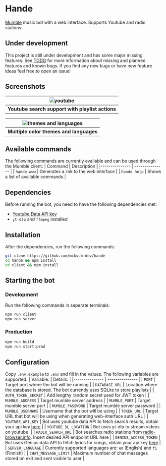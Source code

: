# Hande

[Mumble](https://www.mumble.info/) music bot with a web interface. Supports Youtube and radio stations.

## Under development

This project is still under development and has some major missing features. See [TODO](docs/TODO.md) for more information about missing and planned features and known bugs. If you find any new bugs or have new feature ideas feel free to open an issue!

## Screenshots

| ![youtube](https://user-images.githubusercontent.com/11806132/210383776-650c5ac9-5d50-43a1-a35a-5a1c28dd7874.gif) |
| :---------------------------------------------------------------------------------------------------------------: |
|                                <b>Youtube search support with playlist actions</b>                                |

| ![themes and languages](https://user-images.githubusercontent.com/11806132/210380520-3689fc16-7ac3-45c8-8035-5e609f3b6d9a.gif) |
| :----------------------------------------------------------------------------------------------------------------------------: |
|                                           <b>Multiple color themes and languages</b>                                           |

## Available commands

The following commands are currently available and can be used through the Mumble client:
| Command | Description |
|--------------- | --------------- |
| `hande www` | Generates a link to the web interface |
| `hande help` | Shows a list of available commands |

## Dependencies

Before running the bot, you need to have the following dependencies met:

- [Youtube Data API key](https://developers.google.com/youtube/registering_an_application)
- `yt-dlp` and `ffmpeg` installed

## Installation

After the dependencies, run the following commands:

```bash
git clone https://github.com/miksuh-dev/hande
cd hande && npm install
cd client && npm install
```

## Starting the bot

### Development

Run the following commands in seperate terminals:

```bash
npm run client
npm run server
```

### Production

```bash
npm run build
npm run start:prod
```

## Configuration

Copy `.env.example` to `.env` and fill in the values. The following variables are supported.
| Variable: | Details: |
|--------------- | --------------- |
| `PORT` | Target port where the bot will be running |
| `DATABASE_URL` | Location where the database is stored. The bot currently uses SQLite to store playlists |
| `AUTH_TOKEN_SECRET` | Add lengthy random secret used for JWT token |
| `MUMBLE_ADDRESS` | Target mumble server address |
| `MUMBLE_PORT` | Target mumble server port |
| `MUMBLE_PASSWORD` | Target mumble server password |
| `MUMBLE_USERNAME` | Username that the bot will be using |
| `TOKEN_URL` | Target URL that bot will be using when generating web-interface auth URL |
| `YOUTUBE_API_KEY` | Bot uses youtube data API to fetch search results, obtain your api key [here](https://developers.google.com/youtube/registering_an_application) |
| `YOUTUBE_DL_LOCATION` | Bot uses yt-dlp to stream videos on youtube. |
| `RADIO_SEARCH_URL` | Bot searches radio stations from [radio-browser.info](https://radio-browser.info). Insert desired API endpoint URL here |
| `GENIUS_ACCESS_TOKEN` | Bot uses Genius data API to fetch lyrics for songs, obtain your api key [here](https://docs.genius.com/) |
| `SERVER_LANGUAGE` | Currently supported languages are: `en` (English) and `fi` (Finnish) |
| `CHAT_MESSAGE_LIMIT` | Maximum number of chat messages stored on exit and sent visible to user |
